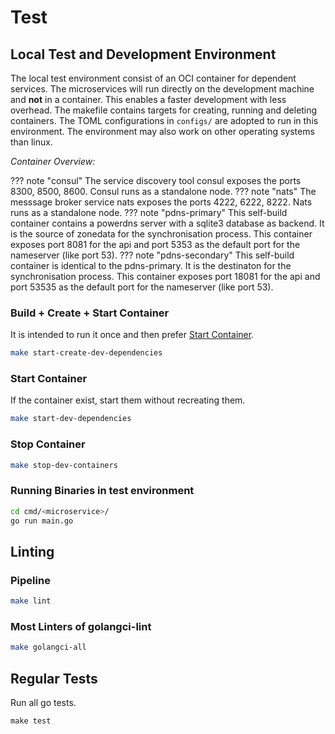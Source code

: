 # Test
## Local Test and Development Environment
The local test environment consist of an OCI container for dependent services. The microservices will run directly 
on the development machine and **not** in a container. This enables a faster development with less overhead. The
makefile contains targets for creating, running and deleting containers. The TOML configurations in `configs/`
are adopted to run in this environment. The environment may also work on other operating systems than linux.

*Container Overview:*

??? note "consul"
    The service discovery tool consul exposes the ports 8300, 8500, 8600. Consul runs as a standalone node.
??? note "nats"
    The messsage broker service nats exposes the ports 4222, 6222, 8222. Nats runs as a standalone node.
??? note "pdns-primary"
    This self-build container contains a powerdns server with a sqlite3 database as backend. It is the source
    of zonedata for the synchronisation process. This container exposes port 8081 for the api and port 5353 as the
    default port for the nameserver (like port 53).
??? note "pdns-secondary"
    This self-build container is identical to the pdns-primary. It is the destinaton for the synchronisation
    process. This container exposes port 18081 for the api and port 53535 as the default port for
    the nameserver (like port 53).


### Build + Create + Start Container
It is intended to run it once and then prefer [Start Container](#start-container).

```bash
make start-create-dev-dependencies
```

### Start Container
If the container exist, start them without recreating them.

```bash
make start-dev-dependencies
```

### Stop Container
```bash
make stop-dev-containers
```
### Running Binaries in test environment
```bash
cd cmd/<microservice>/
go run main.go
```

## Linting
### Pipeline
```bash
make lint
```
### Most Linters of golangci-lint
```bash
make golangci-all
```

## Regular Tests
Run all go tests.
```cmd
make test
```

